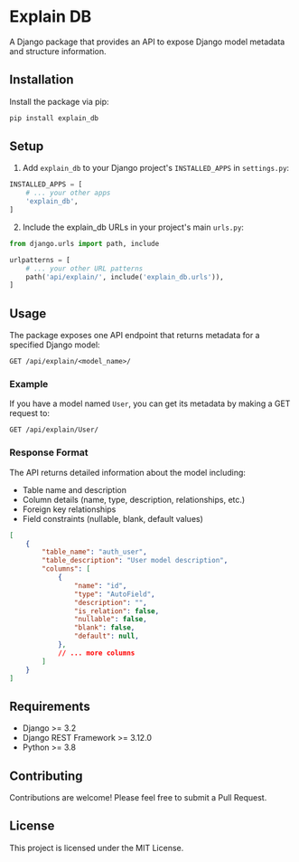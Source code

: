 # Explain DB

A Django package that provides an API to expose Django model metadata and structure information.

## Installation

Install the package via pip:

```bash
pip install explain_db
```

## Setup

1. Add `explain_db` to your Django project's `INSTALLED_APPS` in `settings.py`:

```python
INSTALLED_APPS = [
    # ... your other apps
    'explain_db',
]
```

2. Include the explain_db URLs in your project's main `urls.py`:

```python
from django.urls import path, include

urlpatterns = [
    # ... your other URL patterns
    path('api/explain/', include('explain_db.urls')),
]
```

## Usage

The package exposes one API endpoint that returns metadata for a specified Django model:

```
GET /api/explain/<model_name>/
```

### Example

If you have a model named `User`, you can get its metadata by making a GET request to:

```
GET /api/explain/User/
```

### Response Format

The API returns detailed information about the model including:

- Table name and description
- Column details (name, type, description, relationships, etc.)
- Foreign key relationships
- Field constraints (nullable, blank, default values)

```json
[
    {
        "table_name": "auth_user",
        "table_description": "User model description",
        "columns": [
            {
                "name": "id",
                "type": "AutoField",
                "description": "",
                "is_relation": false,
                "nullable": false,
                "blank": false,
                "default": null,
            },
            // ... more columns
        ]
    }
]
```

## Requirements

- Django >= 3.2
- Django REST Framework >= 3.12.0
- Python >= 3.8

## Contributing

Contributions are welcome! Please feel free to submit a Pull Request.

## License

This project is licensed under the MIT License. 